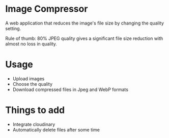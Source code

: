 # Image Compressor

A web application that reduces the image's file size by changing the quality setting.

Rule of thumb: 80% JPEG quality gives a significant file size reduction with almost no loss in quality.

# Usage

- Upload images
- Choose the quality
- Download compressed files in Jpeg and WebP formats

# Things to add

- Integrate cloudinary
- Automatically delete files after some time
